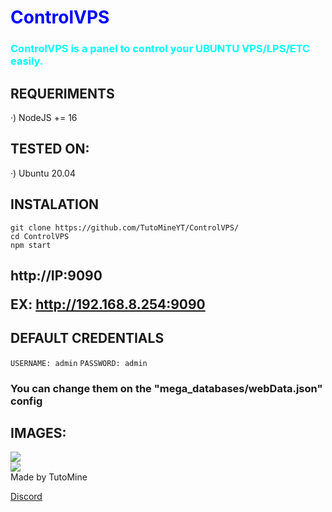 <h1 style="color:blue">ControlVPS</h2>
<h3 style="color:cyan">ControlVPS is a panel to control your UBUNTU VPS/LPS/ETC easily.</h3>

<h2> REQUERIMENTS </h2>

·) NodeJS += 16

<h2> TESTED ON: </h2>

·) Ubuntu 20.04

<h2> INSTALATION </h2>

`git clone https://github.com/TutoMineYT/ControlVPS/`<br>
`cd ControlVPS`<br>
`npm start`

<h2 ACCESS </h2>

http://IP:9090

EX:
http://192.168.8.254:9090

<h2> DEFAULT CREDENTIALS </h2>

`USERNAME: admin`
`PASSWORD: admin`
<h3> You can change them on the "mega_databases/webData.json" config </h3>

<h2> IMAGES: </h2>
<img src="https://cdn.discordapp.com/attachments/891335673934663730/1018175376834449428/unknown.png"><br>
<img src="https://cdn.discordapp.com/attachments/891335673934663730/1018175571215253614/unknown.png">

<footer> Made by TutoMine </footer>

<a href="https://discord.gg/78cQa495UX">Discord</a>

